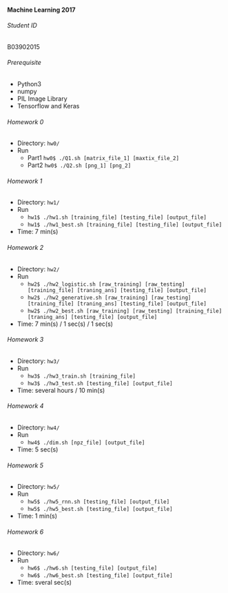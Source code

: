 #### Machine Learning 2017
###### Student ID
B03902015


###### Prerequisite
* Python3
* numpy
* PIL Image Library
* Tensorflow and Keras


###### Homework 0
* Directory: `hw0/`
* Run
    * Part1 `hw0$ ./Q1.sh [matrix_file_1] [maxtix_file_2]`
	* Part2 `hw0$ ./Q2.sh [png_1] [png_2]`


###### Homework 1
* Directory: `hw1/`
* Run
	* `hw1$ ./hw1.sh [training_file] [testing_file] [output_file]`
	* `hw1$ ./hw1_best.sh [training_file] [testing_file] [output_file]`
* Time: 7 min(s)


###### Homework 2
* Directory: `hw2/`
* Run
	* `hw2$ ./hw2_logistic.sh [raw_training] [raw_testing] [training_file] [traning_ans] [testing_file] [output_file]`
	* `hw2$ ./hw2_generative.sh [raw_training] [raw_testing] [training_file] [traning_ans] [testing_file] [output_file]`
	* `hw2$ ./hw2_best.sh [raw_training] [raw_testing] [training_file] [traning_ans] [testing_file] [output_file]`
* Time: 7 min(s) / 1 sec(s) / 1 sec(s)


###### Homework 3
* Directory: `hw3/`
* Run
	* `hw3$ ./hw3_train.sh [training_file]`
	* `hw3$ ./hw3_test.sh [testing_file] [output_file]`
* Time: several hours / 10 min(s)


###### Homework 4
* Directory: `hw4/`
* Run
	* `hw4$ ./dim.sh [npz_file] [output_file]`
* Time: 5 sec(s)


###### Homework 5
* Directory: `hw5/`
* Run
	* `hw5$ ./hw5_rnn.sh [testing_file] [output_file]`
	* `hw5$ ./hw5_best.sh [testing_file] [output_file]`
* Time: 1 min(s)


###### Homework 6
* Directory: `hw6/`
* Run
	* `hw6$ ./hw6.sh [testing_file] [output_file]`
	* `hw6$ ./hw6_best.sh [testing_file] [output_file]`
* Time: sveral sec(s)

